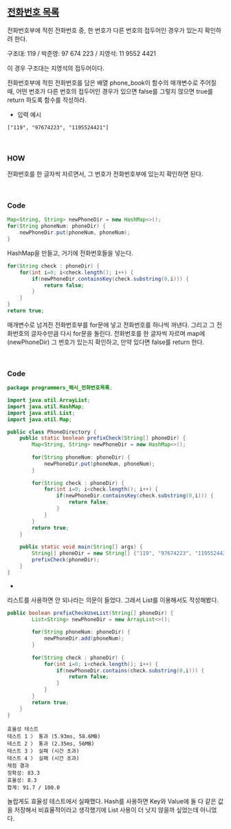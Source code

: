 ## [전화번호 목록](https://programmers.co.kr/learn/courses/30/lessons/42577)

전화번호부에 적힌 전화번호 중, 한 번호가 다른 번호의 접두어인 경우가 있는지 확인하려 한다.

구조대: 119 / 박준영: 97 674 223 / 지영석: 11 9552 4421

이 경우 구조대는 지영석의 접두어이다. 

전화번호부에 적힌 전화번호를 담은 배열 phone_book이 함수의 매개변수로 주어질 때, 어떤 번호가 다른 번호의 접두어인 경우가 있으면 false를 그렇지 않으면 true를 return 하도록 함수를 작성하라.

- 입력 예시

```
["119", "97674223", "1195524421"]
```

<br>

### HOW

전화번호를 한 글자씩 자르면서, 그 번호가 전화번호부에 있는지 확인하면 된다.

<br>

### Code

```java
Map<String, String> newPhoneDir = new HashMap<>();
for(String phoneNum: phoneDir) {
    newPhoneDir.put(phoneNum, phoneNum);
}
```

HashMap을 만들고, 거기에 전화번호들을 넣는다.

```java
for(String check : phoneDir) {
    for(int i=0; i<check.length(); i++) {
        if(newPhoneDir.containsKey(check.substring(0,i))) {
            return false;
        }
    }
}
return true;
```

매개변수로 넘겨진 전화번호부를 for문에 넣고 전화번호를 하나씩 꺼낸다. 그리고 그 전화번호의 글자수만큼 다시 for문을 돌린다. 전화번호를 한 글자씩 자르며 map에 (newPhoneDir) 그 번호가 있는지 확인하고, 만약 있다면 false를 return 한다.

<br>

### Code

```java
package programmers_해시_전화번호목록;

import java.util.ArrayList;
import java.util.HashMap;
import java.util.List;
import java.util.Map;

public class PhoneDirectory {
	public static boolean prefixCheck(String[] phoneDir) {
		Map<String, String> newPhoneDir = new HashMap<>();
        
		for(String phoneNum: phoneDir) {
			newPhoneDir.put(phoneNum, phoneNum);
		}
		
		for(String check : phoneDir) {
			for(int i=0; i<check.length(); i++) {
				if(newPhoneDir.containsKey(check.substring(0,i))) {
					return false;
				}
			}
		}
		return true;
    }
    
    public static void main(String[] args) {
		String[] phoneDir = new String[] {"119", "97674223", "1195524421"};
		prefixCheck(phoneDir);
	}
}
```

-

리스트를 사용하면 안 되나라는 의문이 들었다. 그래서 List를 이용해서도 작성해봤다.

```java
public boolean prefixCheckUseList(String[] phoneDir) {
		List<String> newPhoneDir = new ArrayList<>();
    
		for(String phoneNum: phoneDir) {
			newPhoneDir.add(phoneNum);
		}
    
		for(String check : phoneDir) {
			for(int i=0; i<check.length(); i++) {
				if(newPhoneDir.contains(check.substring(0,i))) {
					return false;
				}
			}
		}
		return true;
	}
}
```

```
효율성 테스트
테스트 1 〉	통과 (5.93ms, 58.6MB)
테스트 2 〉	통과 (2.35ms, 56MB)
테스트 3 〉	실패 (시간 초과)
테스트 4 〉	실패 (시간 초과)
채점 결과
정확성: 83.3
효율성: 8.3
합계: 91.7 / 100.0
```

놀랍게도 효율성 테스트에서 실패했다. Hash를 사용하면 Key와 Value에 둘 다 같은 값을 저장해서 비효율적이라고 생각했기에 List 사용이 더 낫지 않을까 싶었는데 아니었다.
